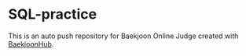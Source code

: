 # SQL-practice
This is an auto push repository for Baekjoon Online Judge created with [BaekjoonHub](https://github.com/BaekjoonHub/BaekjoonHub).
